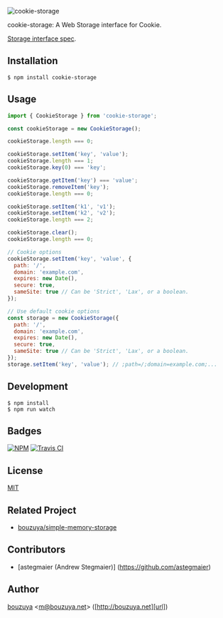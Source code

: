![cookie-storage](https://cloud.githubusercontent.com/assets/1221346/18493417/7243e872-7a4b-11e6-933a-1c3fe3cfaa71.png)

cookie-storage: A Web Storage interface for Cookie.

[Storage interface spec](https://html.spec.whatwg.org/multipage/webstorage.html#the-storage-interface).

## Installation

```
$ npm install cookie-storage
```

## Usage

```javascript
import { CookieStorage } from 'cookie-storage';

const cookieStorage = new CookieStorage();

cookieStorage.length === 0;

cookieStorage.setItem('key', 'value');
cookieStorage.length === 1;
cookieStorage.key(0) === 'key';

cookieStorage.getItem('key') === 'value';
cookieStorage.removeItem('key');
cookieStorage.length === 0;

cookieStorage.setItem('k1', 'v1');
cookieStorage.setItem('k2', 'v2');
cookieStorage.length === 2;

cookieStorage.clear();
cookieStorage.length === 0;

// Cookie options
cookieStorage.setItem('key', 'value', {
  path: '/',
  domain: 'example.com',
  expires: new Date(),
  secure: true,
  sameSite: true // Can be 'Strict', 'Lax', or a boolean.
});

// Use default cookie options
const storage = new CookieStorage({
  path: '/',
  domain: 'example.com',
  expires: new Date(),
  secure: true,
  sameSite: true // Can be 'Strict', 'Lax', or a boolean.
});
storage.setItem('key', 'value'); // ;path=/;domain=example.com;...
```

## Development

```
$ npm install
$ npm run watch
```

## Badges

[![NPM][npm-badge]][npm]
[![Travis CI][travis-ci-badge]][travis-ci]

[npm]: https://www.npmjs.com/package/cookie-storage
[npm-badge]: https://img.shields.io/npm/v/cookie-storage.svg
[travis-ci]: https://travis-ci.org/bouzuya/cookie-storage
[travis-ci-badge]: https://img.shields.io/travis/bouzuya/cookie-storage.svg

## License

[MIT](LICENSE)

## Related Project

- [bouzuya/simple-memory-storage][]

[bouzuya/simple-memory-storage]: https://github.com/bouzuya/simple-memory-storage

## Contributors

- [astegmaier (Andrew Stegmaier)] (https://github.com/astegmaier)

## Author

[bouzuya][user] &lt;[m@bouzuya.net][email]&gt; ([http://bouzuya.net][url])

[user]: https://github.com/bouzuya
[email]: mailto:m@bouzuya.net
[url]: http://bouzuya.net
